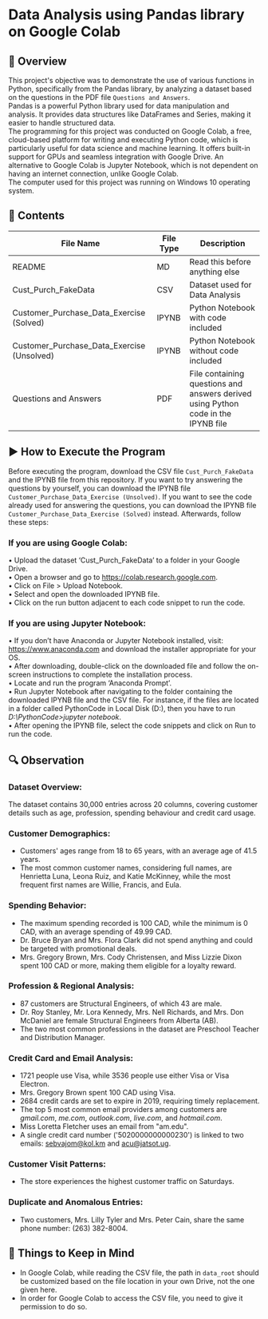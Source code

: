 # Data Analysis using Pandas library on Google Colab  

## 📝 __Overview__  
This project's objective was to demonstrate the use of various functions in Python, specifically from the Pandas library, by analyzing a dataset based on the questions in the PDF file `Questions and Answers`.  
Pandas is a powerful Python library used for data manipulation and analysis. It provides data structures like DataFrames and Series, making it easier to handle structured data.  
The programming for this project was conducted on Google Colab, a free, cloud-based platform for writing and executing Python code, which is particularly useful for data science and machine learning. It offers built-in support for GPUs and seamless integration with Google Drive. An alternative to Google Colab is Jupyter Notebook, which is not dependent on having an internet connection, unlike Google Colab.  
The computer used for this project was running on Windows 10 operating system.  
    
## 📂 __Contents__  
| File Name | File Type | Description |
|-----------|-----------|-------------|
| README | MD | Read this before anything else |
| Cust_Purch_FakeData | CSV | Dataset used for Data Analysis |
| Customer_Purchase_Data_Exercise (Solved) | IPYNB | Python Notebook with code included |
| Customer_Purchase_Data_Exercise (Unsolved) | IPYNB | Python Notebook without code included |
| Questions and Answers | PDF | File containing questions and answers derived using Python code in the IPYNB file |  
  
## ▶️ __How to Execute the Program__  
Before executing the program, download the CSV file `Cust_Purch_FakeData` and the IPYNB file from this repository. If you want to try answering the questions by yourself, you can download the IPYNB file  `Customer_Purchase_Data_Exercise (Unsolved)`. If you want to see the code already used for answering the questions, you can download the IPYNB file `Customer_Purchase_Data_Exercise (Solved)` instead. Afterwards, follow these steps:  
### If you are using Google Colab:  
•	Upload the dataset ‘Cust_Purch_FakeData’ to a folder in your Google Drive.  
•	Open a browser and go to https://colab.research.google.com.  
•	Click on File > Upload Notebook.  
•	Select and open the downloaded IPYNB file.  
•	Click on the run button adjacent to each code snippet to run the code.  
### If you are using Jupyter Notebook:  
•	If you don’t have Anaconda or Jupyter Notebook installed, visit: https://www.anaconda.com and download the installer appropriate for your OS.  
•	After downloading, double-click on the downloaded file and follow the on-screen instructions to complete the installation process.  
•	Locate and run the program ‘Anaconda Prompt’.  
•	Run Jupyter Notebook after navigating to the folder containing the downloaded IPYNB file and the CSV file. For instance, if the files are located in a folder called PythonCode in Local Disk (D:), then you have to run _D:\PythonCode>jupyter notebook_.  
•	After opening the IPYNB file, select the code snippets and click on Run to run the code.  
  
## 🔍 __Observation__  

### Dataset Overview:  
The dataset contains 30,000 entries across 20 columns, covering customer details such as age, profession, spending behaviour and credit card usage.  

### Customer Demographics:  
*	Customers' ages range from 18 to 65 years, with an average age of 41.5 years.  
*	The most common customer names, considering full names, are Henrietta Luna, Leona Ruiz, and Katie McKinney, while the most frequent first names are Willie, Francis, and Eula.  

### Spending Behavior:  
*	The maximum spending recorded is 100 CAD, while the minimum is 0 CAD, with an average spending of 49.99 CAD.  
*	Dr. Bruce Bryan and Mrs. Flora Clark did not spend anything and could be targeted with promotional deals.  
*	Mrs. Gregory Brown, Mrs. Cody Christensen, and Miss Lizzie Dixon spent 100 CAD or more, making them eligible for a loyalty reward.  

### Profession & Regional Analysis:  
*	87 customers are Structural Engineers, of which 43 are male.  
*	Dr. Roy Stanley, Mr. Lora Kennedy, Mrs. Nell Richards, and Mrs. Don McDaniel are female Structural Engineers from Alberta (AB).  
*	The two most common professions in the dataset are Preschool Teacher and Distribution Manager.  

### Credit Card and Email Analysis:  
*	1721 people use Visa, while 3536 people use either Visa or Visa Electron.  
*	Mrs. Gregory Brown spent 100 CAD using Visa.  
*	2684 credit cards are set to expire in 2019, requiring timely replacement.  
*	The top 5 most common email providers among customers are _gmail.com_, _me.com_, _outlook.com_, _live.com_, and _hotmail.com_.  
*	Miss Loretta Fletcher uses an email from "am.edu".  
*	A single credit card number ('5020000000000230') is linked to two emails: sebvajom@kol.km and acu@jatsot.ug.  

### Customer Visit Patterns:  
*	The store experiences the highest customer traffic on Saturdays.  

### Duplicate and Anomalous Entries:  
*	Two customers, Mrs. Lilly Tyler and Mrs. Peter Cain, share the same phone number: (263) 382-8004.  
  
## 📌 __Things to Keep in Mind__  
* In Google Colab, while reading the CSV file, the path in `data_root` should be customized based on the file location in your own Drive, not the one given here.  
* In order for Google Colab to access the CSV file, you need to give it permission to do so.

